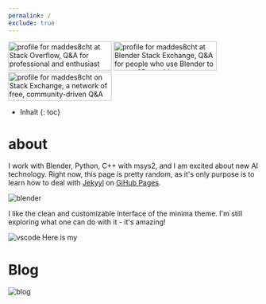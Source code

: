 ```yaml
---
permalink: /
exclude: true
---
```

<a href="https://stackoverflow.com/users/20124484/maddes8cht"><img src="https://stackoverflow.com/users/flair/20124484.png" width="208" height="58" alt="profile for maddes8cht at Stack Overflow, Q&amp;A for professional and enthusiast programmers" title="profile for maddes8cht at Stack Overflow, Q&amp;A for professional and enthusiast programmers"></a>
<a href="https://blender.stackexchange.com/users/156877/maddes8cht"><img src="https://blender.stackexchange.com/users/flair/156877.png" width="208" height="58" alt="profile for maddes8cht at Blender Stack Exchange, Q&amp;A for people who use Blender to create 3D graphics, animations, or games" title="profile for maddes8cht at Blender Stack Exchange, Q&amp;A for people who use Blender to create 3D graphics, animations, or games"></a>
<a href="https://stackexchange.com/users/26485911"><img src="https://stackexchange.com/users/flair/26485911.png" width="208" height="58" alt="profile for maddes8cht on Stack Exchange, a network of free, community-driven Q&amp;A sites" title="profile for maddes8cht on Stack Exchange, a network of free, community-driven Q&amp;A sites"></a>

* Inhalt
{: toc}

# about
I work with Blender, Python, C++ with msys2, and I am excited about new AI technology.
Right now, this page is pretty random, as it's only purpose is to learn how to deal with [Jekyyl](https://jekyllrb.com/) on [GiHub Pages](https://pages.github.com/).

![blender](https://source.unsplash.com/800x110/?blender3d)

I like the clean and customizable interface of the minima theme. I'm still exploring what one can do with it - it's amazing!

![vscode](https://source.unsplash.com/800x90/?vscode)
Here is my
# Blog
![blog](https://source.unsplash.com/800x90/?blog)

